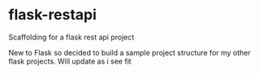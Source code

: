 # flask-restapi
Scaffolding for a flask rest api project

New to Flask so decided to build a sample project structure for my other flask projects. Will update as i see fit
